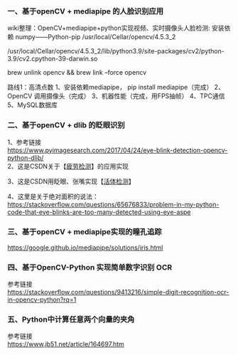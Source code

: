 ### 一、基于openCV + mediapipe 的人脸识别应用  

wiki整理：OpenCV+mediapipe+python实现视频、实时摄像头人脸检测: 安装依赖 numpy——Python-pip /usr/local/Cellar/opencv/4.5.3_2

/usr/local/Cellar/opencv/4.5.3_2/lib/python3.9/site-packages/cv2/python-3.9/cv2.cpython-39-darwin.so

brew unlink opencv && brew link –force opencv

路线1：高清点数 1、安装依赖mediapipe， pip install mediapipe（完成） 2、OpenCV 调用摄像头（完成） 3、机器性能（完成，用FPS抽帧） 4、TPC通信 5、MySQL数据库


### 二、基于openCV + dlib 的眨眼识别  
1、参考链接  
https://www.pyimagesearch.com/2017/04/24/eye-blink-detection-opencv-python-dlib/    
2、这是CSDN关于【[疲劳检测](https://blog.csdn.net/tzh1342761595/article/details/107525749?ops_request_misc=%257B%2522request%255Fid%2522%253A%2522164069506216780366530429%2522%252C%2522scm%2522%253A%252220140713.130102334.pc%255Fall.%2522%257D&request_id=164069506216780366530429&biz_id=0&utm_medium=distribute.pc_search_result.none-task-blog-2~all~first_rank_ecpm_v1~rank_v31_ecpm-5-107525749.pc_search_result_cache&utm_term=opencv+%E7%9D%81%E9%97%AD%E7%9C%BC%E6%A3%80%E6%B5%8B&spm=1018.2226.3001.4187)】的应用实现  

3、这是CSDN用眨眼、张嘴实现【[活体检测](https://blog.csdn.net/Lee_01/article/details/89151044?ops_request_misc=%257B%2522request%255Fid%2522%253A%2522164069506216780366530429%2522%252C%2522scm%2522%253A%252220140713.130102334.pc%255Fall.%2522%257D&request_id=164069506216780366530429&biz_id=0&utm_medium=distribute.pc_search_result.none-task-blog-2~all~first_rank_ecpm_v1~rank_v31_ecpm-27-89151044.pc_search_result_cache&utm_term=opencv+%E7%9D%81%E9%97%AD%E7%9C%BC%E6%A3%80%E6%B5%8B&spm=1018.2226.3001.4187)】  


4、这里是关于绝对面积的说法：   
https://stackoverflow.com/questions/65676833/problem-in-my-python-code-that-eye-blinks-are-too-many-detected-using-eye-aspe   

### 三、基于openCV + mediapipe实现的瞳孔追踪      
https://google.github.io/mediapipe/solutions/iris.html     


### 四、基于OpenCV-Python 实现简单数字识别 OCR   

参考链接  
https://stackoverflow.com/questions/9413216/simple-digit-recognition-ocr-in-opencv-python?rq=1  

### 五、Python中计算任意两个向量的夹角    
参考链接  
https://www.jb51.net/article/164697.htm  

